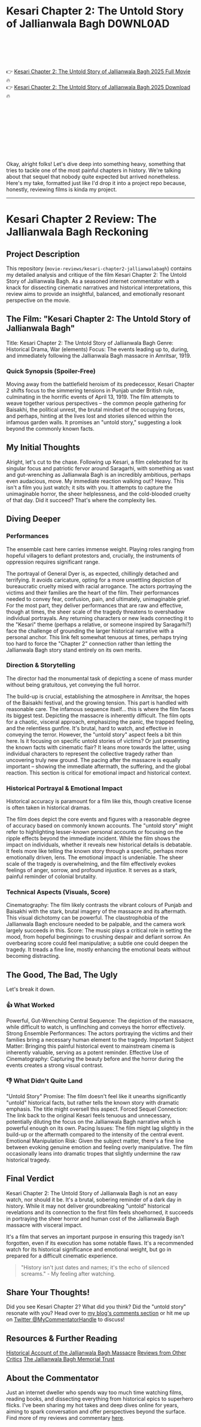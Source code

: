 # Kesari Chapter 2: The Untold Story of Jallianwala Bagh D0WNL0AD

<br><br><br><br>


👉 <a href="https://Beny-iribmyaschem1975.github.io/egoyagjsbu/">Kesari Chapter 2: The Untold Story of Jallianwala Bagh 2025 Full Movie</a> 🔥
<br>
👉 <a href="https://Beny-iribmyaschem1975.github.io/egoyagjsbu/">Kesari Chapter 2: The Untold Story of Jallianwala Bagh 2025 Download</a> 🔥


<br><br><br><br><br><br><br><br>


Okay, alright folks! Let's dive deep into something heavy, something that tries to tackle one of the most painful chapters in history. We're talking about that sequel that nobody quite expected but arrived nonetheless. Here's my take, formatted just like I'd drop it into a project repo because, honestly, reviewing films is kinda my project.

---

# Kesari Chapter 2 Review: The Jallianwala Bagh Reckoning

## Project Description

This repository (`movie-reviews/kesari-chapter2-jallianwalabagh`) contains my detailed analysis and critique of the film Kesari Chapter 2: The Untold Story of Jallianwala Bagh. As a seasoned internet commentator with a knack for dissecting cinematic narratives and historical interpretations, this review aims to provide an insightful, balanced, and emotionally resonant perspective on the movie.

## The Film: "Kesari Chapter 2: The Untold Story of Jallianwala Bagh"

   Title: Kesari Chapter 2: The Untold Story of Jallianwala Bagh
   Genre: Historical Drama, War (elements)
   Focus: The events leading up to, during, and immediately following the Jallianwala Bagh massacre in Amritsar, 1919.

### Quick Synopsis (Spoiler-Free)

Moving away from the battlefield heroism of its predecessor, Kesari Chapter 2 shifts focus to the simmering tensions in Punjab under British rule, culminating in the horrific events of April 13, 1919. The film attempts to weave together various perspectives – the common people gathering for Baisakhi, the political unrest, the brutal mindset of the occupying forces, and perhaps, hinting at the lives lost and stories silenced within the infamous garden walls. It promises an "untold story," suggesting a look beyond the commonly known facts.

## My Initial Thoughts

Alright, let's cut to the chase. Following up Kesari, a film celebrated for its singular focus and patriotic fervor around Saragarhi, with something as vast and gut-wrenching as Jallianwala Bagh is an incredibly ambitious, perhaps even audacious, move. My immediate reaction walking out? Heavy. This isn't a film you just watch; it sits with you. It attempts to capture the unimaginable horror, the sheer helplessness, and the cold-blooded cruelty of that day. Did it succeed? That's where the complexity lies.

## Diving Deeper

### Performances

The ensemble cast here carries immense weight. Playing roles ranging from hopeful villagers to defiant protestors and, crucially, the instruments of oppression requires significant range.

   The portrayal of General Dyer is, as expected, chillingly detached and terrifying. It avoids caricature, opting for a more unsettling depiction of bureaucratic cruelty mixed with racial arrogance.
   The actors portraying the victims and their families are the heart of the film. Their performances needed to convey fear, confusion, pain, and ultimately, unimaginable grief. For the most part, they deliver performances that are raw and effective, though at times, the sheer scale of the tragedy threatens to overshadow individual portrayals.
   Any returning characters or new leads connecting it to the "Kesari" theme (perhaps a relative, or someone inspired by Saragarhi?) face the challenge of grounding the larger historical narrative with a personal anchor. This link felt somewhat tenuous at times, perhaps trying too hard to force the "Chapter 2" connection rather than letting the Jallianwala Bagh story stand entirely on its own merits.

### Direction & Storytelling

The director had the monumental task of depicting a scene of mass murder without being gratuitous, yet conveying the full horror.

   The build-up is crucial, establishing the atmosphere in Amritsar, the hopes of the Baisakhi festival, and the growing tension. This part is handled with reasonable care.
   The infamous sequence itself... this is where the film faces its biggest test. Depicting the massacre is inherently difficult. The film opts for a chaotic, visceral approach, emphasizing the panic, the trapped feeling, and the relentless gunfire. It's brutal, hard to watch, and effective in conveying the terror. However, the "untold story" aspect feels a bit thin here. Is it focusing on specific untold stories of victims? Or just presenting the known facts with cinematic flair? It leans more towards the latter, using individual characters to represent the collective tragedy rather than uncovering truly new ground.
   The pacing after the massacre is equally important – showing the immediate aftermath, the suffering, and the global reaction. This section is critical for emotional impact and historical context.

### Historical Portrayal & Emotional Impact

Historical accuracy is paramount for a film like this, though creative license is often taken in historical dramas.

   The film does depict the core events and figures with a reasonable degree of accuracy based on commonly known accounts.
   The "untold story" might refer to highlighting lesser-known personal accounts or focusing on the ripple effects beyond the immediate incident. While the film shows the impact on individuals, whether it reveals new historical details is debatable. It feels more like telling the known story through a specific, perhaps more emotionally driven, lens.
   The emotional impact is undeniable. The sheer scale of the tragedy is overwhelming, and the film effectively evokes feelings of anger, sorrow, and profound injustice. It serves as a stark, painful reminder of colonial brutality.

### Technical Aspects (Visuals, Score)

   Cinematography: The film likely contrasts the vibrant colours of Punjab and Baisakhi with the stark, brutal imagery of the massacre and its aftermath. This visual dichotomy can be powerful. The claustrophobia of the Jallianwala Bagh enclosure needed to be palpable, and the camera work largely succeeds in this.
   Score: The music plays a critical role in setting the mood, from hopeful beginnings to crushing despair and defiant sorrow. An overbearing score could feel manipulative; a subtle one could deepen the tragedy. It treads a fine line, mostly enhancing the emotional beats without becoming distracting.

## The Good, The Bad, The Ugly

Let's break it down.

### 👍 What Worked

   Powerful, Gut-Wrenching Central Sequence: The depiction of the massacre, while difficult to watch, is unflinching and conveys the horror effectively.
   Strong Ensemble Performances: The actors portraying the victims and their families bring a necessary human element to the tragedy.
   Important Subject Matter: Bringing this painful historical event to mainstream cinema is inherently valuable, serving as a potent reminder.
   Effective Use of Cinematography: Capturing the beauty before and the horror during the events creates a strong visual contrast.

### 👎 What Didn't Quite Land

   "Untold Story" Promise: The film doesn't feel like it unearths significantly "untold" historical facts, but rather tells the known story with dramatic emphasis. The title might oversell this aspect.
   Forced Sequel Connection: The link back to the original Kesari feels tenuous and unnecessary, potentially diluting the focus on the Jallianwala Bagh narrative which is powerful enough on its own.
   Pacing Issues: The film might lag slightly in the build-up or the aftermath compared to the intensity of the central event.
   Emotional Manipulation Risk: Given the subject matter, there's a fine line between evoking genuine emotion and feeling overly manipulative. The film occasionally leans into dramatic tropes that slightly undermine the raw historical tragedy.

## Final Verdict

Kesari Chapter 2: The Untold Story of Jallianwala Bagh is not an easy watch, nor should it be. It's a brutal, sobering reminder of a dark day in history. While it may not deliver groundbreaking "untold" historical revelations and its connection to the first film feels shoehorned, it succeeds in portraying the sheer horror and human cost of the Jallianwala Bagh massacre with visceral impact.

It's a film that serves an important purpose in ensuring this tragedy isn't forgotten, even if its execution has some notable flaws. It's a recommended watch for its historical significance and emotional weight, but go in prepared for a difficult cinematic experience.

> "History isn't just dates and names; it's the echo of silenced screams." - My feeling after watching.

## Share Your Thoughts!

Did you see Kesari Chapter 2? What did you think? Did the "untold story" resonate with you? Head over to [my blog's comments section](http://mycommentaryblog.example.com/kesari2-review-comments) or hit me up on [Twitter @MyCommentatorHandle](http://twitter.com/MyCommentatorHandle) to discuss!

## Resources & Further Reading

   [Historical Account of the Jallianwala Bagh Massacre](http://historywebsite.example.com/jallianwalabagh-facts)
   [Reviews from Other Critics](http://reviewaggregator.example.com/kesari2)
   [The Jallianwala Bagh Memorial Trust](http://jallianwalabaghmemorial.example.com)

## About the Commentator

Just an internet dweller who spends way too much time watching films, reading books, and dissecting everything from historical epics to superhero flicks. I've been sharing my hot takes and deep dives online for years, aiming to spark conversation and offer perspectives beyond the surface. Find more of my reviews and commentary [here](http://mycommentaryblog.example.com/reviews).

